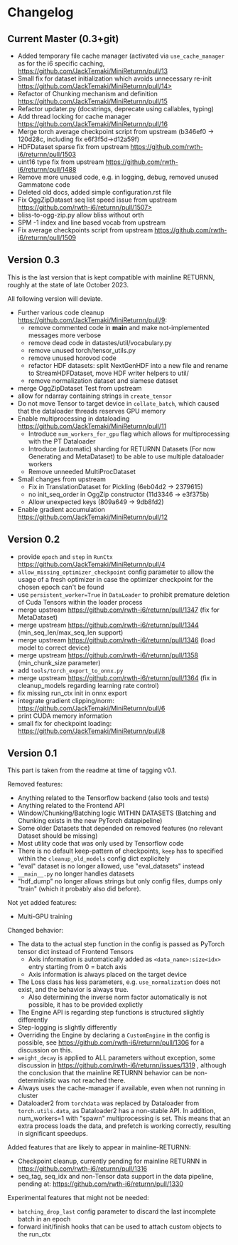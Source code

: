 # Changelog


## Current Master (0.3+git)


- Added temporary file cache manager (activated via `use_cache_manager` as for the i6 specific caching, https://github.com/JackTemaki/MiniReturnn/pull/13
- Small fix for dataset initialization which avoids unnecessary re-init https://github.com/JackTemaki/MiniReturnn/pull/14>
- Refactor of Chunking mechanism and definition https://github.com/JackTemaki/MiniReturnn/pull/15
- Refactor updater.py (docstrings, deprecate using callables, typing)
- Add thread locking for cache manager https://github.com/JackTemaki/MiniReturnn/pull/16
- Merge torch average checkpoint script from upstream (b346ef0 -> 120d28c, including fix e6f3f5d->d12a59f)
- HDFDataset sparse fix from upstream https://github.com/rwth-i6/returnn/pull/1503
- uint16 type fix from upstream https://github.com/rwth-i6/returnn/pull/1488
- Remove more unused code, e.g. in logging, debug, removed unused Gammatone code
- Deleted old docs, added simple configuration.rst file
- Fix OggZipDataset seq list speed issue from upstream https://github.com/rwth-i6/returnn/pull/1507>
- bliss-to-ogg-zip.py allow bliss without orth
- SPM -1 index and line based vocab from upstream
- Fix average checkpoints script from upstream https://github.com/rwth-i6/returnn/pull/1509

## Version 0.3


This is the last version that is kept compatible with mainline RETURNN, roughly at the state of late October 2023.

All following version will deviate.

- Further various code cleanup https://github.com/JackTemaki/MiniReturnn/pull/9:
    - remove commented code in __main__ and make not-implemented messages more verbose
    - remove dead code in datastes/util/vocabulary.py
    - remove unused torch/tensor_utils.py
    - remove unused horovod code
    - refactor HDF datasets: split NextGenHDF into a new file and rename to StreamHDFDataset, move HDF writer helpers to util/
    - remove normalization dataset and siamese dataset
- merge OggZipDataset Test from upstream
- allow for ndarray containing strings in `create_tensor`
- Do not move Tensor to target device in `collate_batch`, which caused that the dataloader threads reserves GPU memory
- Enable multiprocessing in dataloading https://github.com/JackTemaki/MiniReturnn/pull/11
    - Introduce `num_workers_for_gpu` flag which allows for multiprocessing with the PT Dataloader
    - Introduce (automatic) sharding for RETURNN Datasets (For now Generating and MetaDataset) to be able to use multiple dataloader workers
    - Remove unneeded MultiProcDataset
- Small changes from upstream
  - Fix in TranslationDataset for Pickling (6eb04d2 -> 2379615)
  - no init_seq_order in OggZip constructor (11d3346 -> e3f375b)
  - Allow unexpected keys (809a649 -> 9db8fd2)
- Enable gradient accumulation https://github.com/JackTemaki/MiniReturnn/pull/12


## Version 0.2

- provide `epoch` and `step` in `RunCtx` https://github.com/JackTemaki/MiniReturnn/pull/4
- `allow_missing_optimizer_checkpoint` config parameter to allow the usage of a fresh optimizer in case the optimizer checkpoint for the chosen epoch can't be found
- use `persistent_worker=True` in `DataLoader` to prohibit premature deletion of Cuda Tensors within the loader process
- merge upstream https://github.com/rwth-i6/returnn/pull/1347 (fix for MetaDataset)
- merge upstream https://github.com/rwth-i6/returnn/pull/1344 (min_seq_len/max_seq_len support)
- merge upstream https://github.com/rwth-i6/returnn/pull/1346 (load model to correct device)
- merge upstream https://github.com/rwth-i6/returnn/pull/1358 (min_chunk_size parameter)
- add `tools/torch_export_to_onnx.py`
- merge upstream https://github.com/rwth-i6/returnn/pull/1364 (fix in cleanup_models regarding learning rate control)
- fix missing run_ctx init in onnx export
- integrate gradient clipping/norm: https://github.com/JackTemaki/MiniReturnn/pull/6
- print CUDA memory information
- small fix for checkpoint loading: https://github.com/JackTemaki/MiniReturnn/pull/8


## Version 0.1

This part is taken from the readme at time of tagging v0.1.

Removed features:
 - Anything related to the Tensorflow backend (also tools and tests)
 - Anything related to the Frontend API
 - Window/Chunking/Batching logic WITHIN DATASETS (Batching and Chunking exists in the new PyTorch datapipeline)
 - Some older Datasets that depended on removed features (no relevant Dataset should be missing)
 - Most utility code that was only used by Tensorflow code
 - There is no default keep-pattern of checkpoints, `keep` has to specified within the `cleanup_old_models` config dict explicitely
 - "eval" dataset is no longer allowed, use "eval_datasets" instead
 - `__main__.py` no longer handles datasets
 - "hdf_dump" no longer allows strings but only config files, dumps only "train" (which it probably also did before).


Not yet added features:
 - Multi-GPU training


Changed behavior:
 - The data to the actual step function in the config is passed as PyTorch tensor dict instead of Frontend Tensors
   - Axis information is automatically added as `<data_name>:size<idx>` entry starting from 0 = batch axis
   - Axis information is always placed on the target device
 - The Loss class has less parameters, e.g. `use_normalization` does not exist, and the behavior is always true.
   -  Also determining the inverse norm factor automatically is not possible, it has to be provided explictly
 - The Engine API is regarding step functions is structured slightly differently
 - Step-logging is slightly differently
 - Overriding the Engine by declaring a `CustomEngine` in the config is possible, see https://github.com/rwth-i6/returnn/pull/1306 for a discussion on this.
 - `weight_decay` is applied to ALL parameters without exception, some discussion in https://github.com/rwth-i6/returnn/issues/1319 ,
   although the conclusion that the mainline RETURNN behavior can be non-deterministic was not reached there.
 - Always uses the cache-manager if available, even when not running in cluster
 - Dataloader2 from `torchdata` was replaced by Dataloader from `torch.utils.data`, as Dataloader2 has a non-stable API. In addition, num_workers=1 with "spawn" multiprocessing is set. This means that an extra process loads the data, and prefetch is working correctly, resulting in significant speedups.


Added features that are likely to appear in mainline-RETURNN:
 - Checkpoint cleanup, currently pending for mainline RETURNN in https://github.com/rwth-i6/returnn/pull/1316
 - seq_tag, seq_idx and non-Tensor data support in the data pipeline, pending at: https://github.com/rwth-i6/returnn/pull/1330


Experimental features that might not be needed:
 - `batching_drop_last` config parameter to discard the last incomplete batch in an epoch
 - forward init/finish hooks that can be used to attach custom objects to the run_ctx
